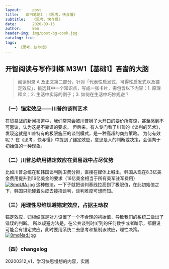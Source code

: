 ```yaml
---
layout:     post
title:   读书笔记1 |《思考，快与慢》
subtitle:   《思考，快与慢》
date:       2020-03-15
author:     Ben
header-img: img/post-bg-cook.jpg
catalog: true
tags:
    - 《思考，快与慢》
---
```


## 开智阅读与写作训练 M3W1【基础1】吝啬的大脑
>阅读附录 A 及正文第二部分，针对「代表性启发式、可得性启发式以及锚定效应」，挑选其中一个知识点，写成一张卡片，需包含以下内容：1. 原理释义；2. 生活中实际的例子；3. 如何在生活中巧妙规避？
### （一）锚定效应——川普的谈判艺术
在贸易战的新闻报道中，我们常常会被川普狮子大开口的要价所震惊，甚至感到不可思议，认为这是不靠谱的要求。
但后来，有人专门看了川普的《谈判的艺术》，发现这就是川普特有的极限施压的谈判模式，是一种高超的商务策略。
为何有效呢？
在《思考，快与慢》中提到了锚定效应，意思是人的判断或决策，会偏向于初始值的一种现象。
### （二）川普总统用锚定效应在贸易战中占尽优势
比如川普总统在和韩国谈判防卫费分担，直接在媒体上喊出，韩国从现在8.3亿美金费用提升到16亿美金的要求（16亿美金相当于所有美军驻军费用）
[![8mqUIA.jpg](https://s1.ax1x.com/2020/03/12/8mqUIA.jpg)](https://imgchr.com/i/8mqUIA)
这种做法，一下子就把谈判基线拉高到了极限值，在此初始值之下，韩国只能硬着头皮去接招谈判，谈判难度可想而知。
### （三）用理性思维规避锚定效应，占据主动权
锚定效应，归根结底是对方设置了一个不合理的初始值，导致我们的系统二做出了错误的判断。
所以规避方法是，在公共谈判时听到的任何数字或者暗示，都假设可能会有锚定效应，此时要用系统二去思考和抵制该效应，理性决策。
[![8mqNad.jpg](https://s1.ax1x.com/2020/03/12/8mqNad.jpg)](https://imgchr.com/i/8mqNad)
### （四）changelog
20200312_v1，学习快思慢想的内容，实践


